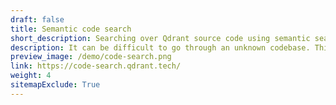 ```yaml
---
draft: false
title: Semantic code search
short_description: Searching over Qdrant source code using semantic search
description: It can be difficult to go through an unknown codebase. This demo shows how to implement a semantic search application for code search tasks, with two neural encoders. These encoders are a general-purpose sentence transformer and a code-specific model. This supports both natural and code-like queries, which covers a broad range of interactions.
preview_image: /demo/code-search.png
link: https://code-search.qdrant.tech/
weight: 4
sitemapExclude: True
---
```

